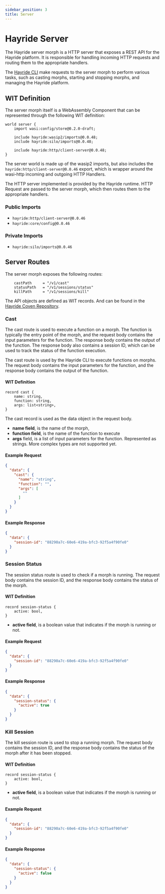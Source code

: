 ```yaml
---
sidebar_position: 3
title: Server
---
```


# Hayride Server

The Hayride server morph is a HTTP server that exposes a REST API for the Hayride platform. It is responsible for handling incoming HTTP requests and routing them to the appropriate handlers. 

The [Hayride CLI](./cli.md) make requests to the server morph to perform various tasks, such as casting morphs, starting and stopping morphs, and managing the Hayride platform.

## WIT Definition

The server morph itself is a WebAssembly Component that can be represented through the following WIT definition:

```wit
world server {
    import wasi:config/store@0.2.0-draft;

    include hayride:wasip2/imports@0.0.48;
    include hayride:silo/imports@0.0.48;

    include hayride:http/client-server@0.0.48;
}
```
The server world is made up of the wasip2 imports, but also includes the `hayride:http/client-server@0.0.46` export, which is wrapper around the wasi-http incoming and outgoing HTTP Handlers. 

The HTTP server implemented is provided by the Hayride runtime. HTTP Request are passed to the server morph, which then routes them to the appropriate handlers.

### Public Imports
- `hayride:http/client-server@0.0.46`
- `hayride:core/config@0.0.46`

### Private Imports
- `hayride:silo/imports@0.0.46`

## Server Routes 

The server morph exposes the following routes:

```
	castPath     = "/v1/cast"
	statusPath   = "/v1/sessions/status"
	killPath     = "/v1/sessions/kill"
```

The API objects are defined as WIT records. And can be found in the [Hayride Coven Repository](https://github.com/hayride-dev/core/blob/main/wit/deps/core/api.wit). 

### Cast
The cast route is used to execute a function on a morph. The function is typically the entry point of the morph, and the request body contains the input parameters for the function. The response body contains the output of the function. The response body also contains a session ID, which can be used to track the status of the function execution.

The cast route is used by the Hayride CLI to execute functions on morphs. The request body contains the input parameters for the function, and the response body contains the output of the function.

#### WIT Definition
```
record cast {
    name: string,
    function: string,
    args: list<string>,
}
```

The cast record is used as the data object in the request body. 

- **name field**, is the name of the morph, 
- **function field**, is the name of the function to execute
- **args** field, is a list of input parameters for the function. Represented as strings. More complex types are not supported yet.

#### Example Request
```json
{
  "data": {
    "cast": {
      "name": "string",
      "function": "",
      "args": [
        ""
      ]
    }
  }
}
```

#### Example Response
```json
{
  "data": {
    "session-id": "88290a7c-60e6-419a-bfc3-92f5a4f90fe0"
  }
}
```

### Session Status

The session status route is used to check if a morph is running. The request body contains the session ID, and the response body contains the status of the morph. 

#### WIT Definition
```   
record session-status {
    active: bool,
}
```

- **active field**, is a boolean value that indicates if the morph is running or not.

#### Example Request
```json
{
  "data": {
    "session-id": "88290a7c-60e6-419a-bfc3-92f5a4f90fe0"
  }
}
```
#### Example Response
```json
{
  "data": {
    "session-status": {
      "active": true
    }
  }
}
```

### Kill Session
The kill session route is used to stop a running morph. The request body contains the session ID, and the response body contains the status of the morph after it has been stopped.

#### WIT Definition
```
record session-status {
    active: bool,
}
```

- **active field**, is a boolean value that indicates if the morph is running or not.

#### Example Request
```json
{
  "data": {
    "session-id": "88290a7c-60e6-419a-bfc3-92f5a4f90fe0"
  }
}
```
#### Example Response
```json
{
  "data": {
    "session-status": {
      "active": false
    }
  }
}
```